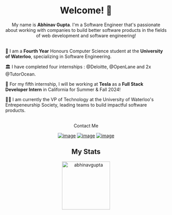 <h1 align="center"> Welcome! 👋 </h1>

<div align="center">
  My name is <b>Abhinav Gupta</b>. I'm a Software Engineer that's passionate about working with companies to build better software products in the fields of web development and software engineering!
  <br/>
  <br/>
</div>

🏫 I am a <b>Fourth Year</b> Honours Computer Science student at the <b>University of Waterloo</b>, specializing in Software Engineering.

🏛️ I have completed four internships : @Deloitte, @OpenLane and 2x @TutorOcean.

🚀 For my fifth internship, I will be working at <b>Tesla</b> as a <b>Full Stack Developer Intern</b> in California for Summer & Fall 2024!

👨‍💻 I am currently the VP of Technology at the University of Waterloo's Entrepeneurship Society, leading teams to build impactful software products.

<br/>
<div align="center">
  Contact Me
  <br/>
</div>

<div align="center">

[![image](https://img.shields.io/badge/LinkedIn-0077B5?style=for-the-badge&logo=linkedin&logoColor=white)](https://www.linkedin.com/in/abhinavgupta2002/)
[![image](https://img.shields.io/badge/GitHub-100000?style=for-the-badge&logo=github&logoColor=white)](https://github.com/AbhinavGupta2002)
[![image](https://img.shields.io/badge/EMail-0078D4?style=for-the-badge&logo=microsoft-outlook&logoColor=white)](mailto:a363gupt@uwaterloo.ca)

</div>

<h2 align="center">My Stats</h1>

<div align= "center">
  <img height="150" src="https://github-readme-streak-stats.herokuapp.com/?user=AbhinavGupta2002&theme=dark" alt="abhinavgupta" />
</div>
